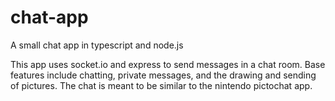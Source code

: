 # chat-app
A small chat app in typescript and node.js 

This app uses socket.io and express to send messages in a chat room.
Base features include chatting, private messages, and the drawing and sending of pictures.
The chat is meant to be similar to the nintendo pictochat app.



